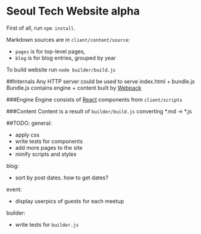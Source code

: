 Seoul Tech Website alpha
========================

First of all, run `npm install`.

Markdown sources are in `client/content/source`:
+ `pages` is for top-level pages,
+ `blog` is for blog entries, grouped by year

To build website run `node builder/build.js`

##Internals
Any HTTP server could be used to serve index.html + bundle.js 
Bundle.js contains engine + content built by [Webpack](https://github.com/webpack/webpack)

###Engine
Engine consists of [React](http://facebook.github.io/react/docs/) components from `client/scripts` 

###Content
Content is a result of `builder/build.js` converting *.md -> *.js

##TODO:
general:
+ apply css
+ write tests for components
+ add more pages to the site
+ minify scripts and styles

blog:
+ sort by post dates. how to get dates?

event:
+ display userpics of guests for each meetup

builder:
+ write tests for `builder.js`
